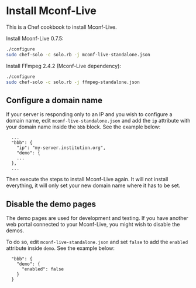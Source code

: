# Install Mconf-Live

This is a Chef cookbook to install Mconf-Live.

Install Mconf-Live 0.7.5:

```bash
./configure
sudo chef-solo -c solo.rb -j mconf-live-standalone.json
```

Install FFmpeg 2.4.2 (Mconf-Live dependency):

```bash
./configure
sudo chef-solo -c solo.rb -j ffmpeg-standalone.json
```

## Configure a domain name

If your server is responding only to an IP and you wish to configure a domain name, edit `mconf-live-standalone.json` and add the `ip` attribute with your domain name inside the `bbb` block. See the example below:

```
  ...
  "bbb": {
    "ip": "my-server.institution.org",
    "demo": {
    ...
  },
  ...
```

Then execute the steps to install Mconf-Live again. It will not install everything, it will only set your new domain name where it has to be set.

## Disable the demo pages

The demo pages are used for development and testing. If you have another web portal connected to your Mconf-Live, you might wish to disable the demos.

To do so, edit `mconf-live-standalone.json` and set `false` to add the `enabled` attribute inside `demo`. See the example below:

```
  "bbb": {
    "demo": {
      "enabled": false
    }
  }
```
